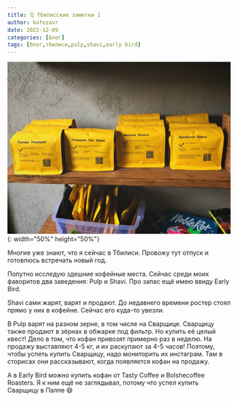 ```yaml
---
title: 🗒 Тбилисские заметки 1
author: kofezavr
date: 2022-12-09
categories: [Блог]
tags: [блог,тбилиси,pulp,shavi,early bird]
--- 
```

![copy from title](/assets/img/posts/22/12/tbilisi-blog-1.jpg){: width="50%" height="50%"}

Многие уже знают, что я сейчас в Тбилиси. Провожу тут отпуск и готовлюсь встречать новый год.

Попутно исследую здешние кофейные места. Сейчас среди моих фаворитов два заведения: Pulp и Shavi. Про запас ещё имею ввиду Early Bird.

Shavi сами жарят, варят и продают. До недавнего времени ростер стоял прямо у них в кофейне. Сейчас его куда-то увезли.

В Pulp варят на разном зерне, в том числе на Сварщице. Сварщицу также продают в зёрнах в обжарке под фильтр. Но купить её целый квест! Дело в том, что кофан привозят примерно раз в неделю. На продажу выставляют 4-5 кг, и их раскупают за 4-5 часов! Поэтому, чтобы успеть купить Сварщицу, надо мониторить их инстаграм. Там в сторисах они рассказывают, когда появляется кофан на продажу. 

А в Early Bird можно купить кофан от Tasty Coffee и Bolshecoffee Roasters. Я к ним ещё не заглядывал, потому что успел купить Сварщицу в Палпе 😄